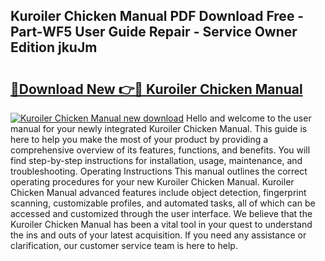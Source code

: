 ## Kuroiler Chicken Manual PDF Download Free - Part-WF5 User Guide Repair - Service Owner Edition jkuJm

# <h2><a href="http://bc35081.oget.top/?id=Kuroiler+Chicken+Manual">🔗Download New 👉🔴 Kuroiler Chicken Manual</a></h2>

[![Kuroiler Chicken Manual new download](https://i.imgur.com/5g1atiW.png)](http://bc35081.oget.top/?id=Kuroiler+Chicken+Manual)
Hello and welcome to the user manual for your newly integrated Kuroiler Chicken Manual. This guide is here to help you make the most of your product by providing a comprehensive overview of its features, functions, and benefits. You will find step-by-step instructions for installation, usage, maintenance, and troubleshooting. Operating Instructions This manual outlines the correct operating procedures for your new Kuroiler Chicken Manual. Kuroiler Chicken Manual advanced features include object detection, fingerprint scanning, customizable profiles, and automated tasks, all of which can be accessed and customized through the user interface. We believe that the Kuroiler Chicken Manual has been a vital tool in your quest to understand the ins and outs of your latest acquisition. If you need any assistance or clarification, our customer service team is here to help.
